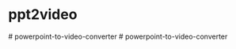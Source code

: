 # ppt2video
#   p o w e r p o i n t - t o - v i d e o - c o n v e r t e r  
 #   p o w e r p o i n t - t o - v i d e o - c o n v e r t e r  
 